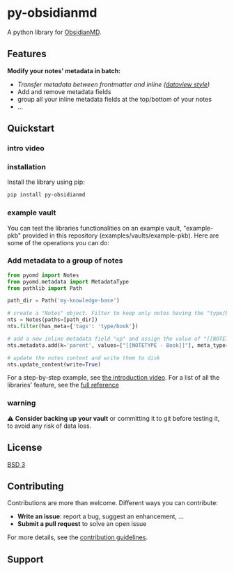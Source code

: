 # py-obsidianmd

A python library for [ObsidianMD](https://obsidian.md/).

## Features

**Modify your notes' metadata in batch:**
  - *Transfer metadata between frontmatter and inline ([dataview style](https://github.com/blacksmithgu/obsidian-dataview))*
  - Add and remove metadata fields
  - group all your inline metadata fields at the top/bottom of your notes
  - ...

## Quickstart

### intro video

  
### installation
Install the library using pip:
```zsh
pip install py-obsidianmd
```

### example vault
You can test the libraries functionalities on an example vault, "example-pkb" provided in this repository (examples/vaults/example-pkb). Here are some of the operations you can do:

### Add metadata to a group of notes

```python
from pyomd import Notes
from pyomd.metadata import MetadataType
from pathlib import Path

path_dir = Path('my-knowledge-base')

# create a "Notes" object. Filter to keep only notes having the "type/book" tag
nts = Notes(paths=[path_dir])
nts.filter(has_meta={'tags': 'type/book'})

# add a new inline metadata field "up" and assign the value of "[[NOTETYPE - Book]]" 
nts.metadata.add(k='parent', values=["[[NOTETYPE - Book]]"], meta_type=MetadataType.INLINE)

# update the notes content and write them to disk
nts.update_content(write=True)
```

For a step-by-step example, see [the introduction video](#introduction-video).
For a list of all the libraries' feature, see the [full reference](https://selimrbd.github.io/py-obsidianmd/)

### warning
:warning: **Consider backing up your vault** or committing it to git before testing it, to avoid any risk of data loss.


## License

[BSD 3](LICENSE.txt)

## Contributing
Contributions are more than welcome. Different ways you can contribute:
- **Write an issue**: report a bug, suggest an enhancement, ...
- **Submit a pull request** to solve an open issue

For more details, see the [contribution guidelines](CONTRIBUTING.md).

## Support
<WIP>
